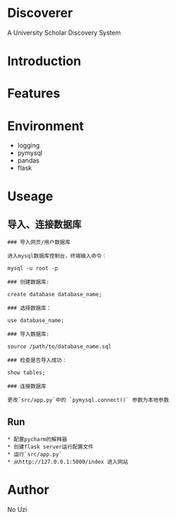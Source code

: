 # Discoverer
A University Scholar Discovery System

# Introduction

# Features

# Environment
* logging 
* pymysql
* pandas
* flask

# Useage
## 导入、连接数据库
```
### 导入网页/用户数据库

进入mysql数据库控制台，终端输入命令：

mysql -u root -p

### 创建数据库:  

create database database_name;
    
### 选择数据库：

use database_name;

### 导入数据库:  

source /path/to/database_name.sql

### 检查是否导入成功：

show tables;

### 连接数据库

更改`src/app.py`中的 `pymysql.connect()` 参数为本地参数
```
## Run
```
* 配置pycharm的解释器
* 创建flask server运行配置文件
* 运行`src/app.py`
* 从http://127.0.0.1:5000/index 进入网站
```
# Author
No Uzi
